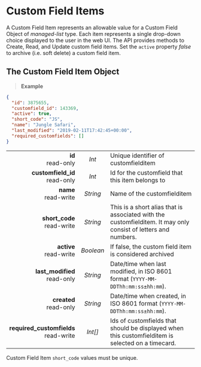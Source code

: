 # Custom Field Items

A Custom Field Item represents an allowable value for a Custom Field Object of _managed-list_ type.  Each item represents a single drop-down choice displayed to the user in the web UI.  The API provides methods to Create, Read, and Update custom field items.  Set the `active` property _false_ to archive (i.e. soft delete) a custom field item.

## The Custom Field Item Object

> **Example**

```json
{
  "id": 3875655,
  "customfield_id": 143369,
  "active": true,
  "short_code": "JS",
  "name": "Jungle Safari",
  "last_modified": "2019-02-11T17:42:45+00:00",
  "required_customfields": []
}
```

|                |             |             |
| -------------: | :---------: | ----------- |
| **id**<br/>read-only | _Int_ | Unique identifier of customfielditem |
| **customfield_id**<br/>read-only | _Int_ | Id for the customfield that this item belongs to |
| **name**<br/>read-write | _String_ | Name of the customfielditem |
| **short_code**<br/>read-write | _String_ | This is a short alias that is associated with the customfielditem. It may only consist of letters and numbers. |
| **active**<br/>read-write | _Boolean_ | If false, the custom field item is considered archived |
| **last_modified**<br/>read-only | _String_ | Date/time when last modified, in ISO 8601 format (`YYYY-MM-DDThh:mm:ss±hh:mm`). |
| **created**<br/>read-only | _String_ | Date/time when created, in ISO 8601 format (`YYYY-MM-DDThh:mm:ss±hh:mm`). |
| **required_customfields**<br/>read-write | _Int[]_ | Ids of customfields that should be displayed when this customfielditem is selected on a timecard. |

<aside class="notice">
Custom Field Item <code>short_code</code> values must be unique.
</aside>

